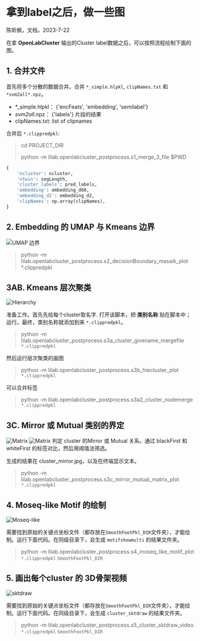 # 拿到label之后，做一些图
陈昕枫，文档，2023-7-22

在拿 **OpenLabCluster** 输出的Cluster label数据之后，可以按照流程绘制下面的图。

## 1. 合并文件
首先将多个分散的数据合并。合并 `*_simple.hlpkl`, `clipNames.txt` 和 `*svm2all*.npz`。
- *_simple.hlpkl： {'encFeats', 'embedding', 'semilabel'}
- *svm2all*.npz： {'labels'} 片段的结果
- clipNames.txt:  list of clipnames

合并后 `*.clippredpkl`:
> cd PROJECT_DIR
>
> python -m lilab.openlabcluster_postprocess.s1_merge_3_file $PWD
```python
{
    'ncluster': ncluster,
    'ntwin': segLength,
    'cluster_labels': pred_labels,
    'embedding': embedding_d60,
    'embedding_d2': embedding_d2,
    'clipNames': np.array(clipNames),
}
```

## 2. Embedding 的 UMAP 与 Kmeans 边界
![UMAP 边界](images/openlabcluster_boundary_umap.jpg)

> python -m lilab.openlabcluster_postprocess.s2_decisionBoundary_masaik_plot *.clippredpkl



## 3AB. Kmeans 层次聚类
![Hierarchy](images/openlabcluster_hierarchy_plot.jpg)

准备工作。首先先给每个cluster取名字. 打开该脚本，把 **类别名称** 贴在脚本中；运行。最终，类别名称就添加到来 `*.clippredpkl`。
> python -m lilab.openlabcluster_postprocess.s3a_cluster_givename_mergefile `*.clippredpkl`


然后运行层次聚类的画图
> python -m lilab.openlabcluster_postprocess.s3b_hiecluster_plot  `*.clippredpkl`

可以合并标签
> python -m lilab.openlabcluster_postprocess.s3a2_cluster_nodemerge `*.clippredpkl`


## 3C. Mirror 或 Mutual 类别的界定
![Matrix](images/openlabcluster_cluster_mirror_mutual_matrix.jpg)
![Matrix](images/openlabcluster_cluster_mirror_mutual_notes.jpg)
判定 cluster 的Mirror 或 Mutual 关系。通过 blackFirst 和 whiteFirst 的标签对比，然后用阈值法筛选。

生成的结果在 cluster_mirror.jpg，以及在终端显示文本。

> python -m lilab.openlabcluster_postprocess.s3c_mirror_mutual_matrix_plot `*.clippredpkl`

## 4. Moseq-like Motif 的绘制
![Moseq-like](images/openlabcluster_moseq_like_motif.jpg)

需要找到原始的关键点坐标文件（都存放在`SmoothFootPkl_DIR`文件夹），才能绘制。运行下面代码。在同级目录下，会生成 `motifshowmulti` 的结果文件夹。

> python -m lilab.openlabcluster_postprocess.s4_moseq_like_motif_plot  `*.clippredpkl`   `SmoothFootPkl_DIR`

## 5. 画出每个cluster 的 3D骨架视频
![sktdraw](images/openlabcluster_cluster_sktdraw3D.jpg)

需要找到原始的关键点坐标文件（都存放在`SmoothFootPkl_DIR`文件夹），才能绘制。运行下面代码。在同级目录下，会生成 `cluster_sktdraw` 的结果文件夹。

> python -m lilab.openlabcluster_postprocess.s5_cluster_sktdraw_video  `*.clippredpkl`   `SmoothFootPkl_DIR`

